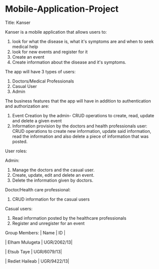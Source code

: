 # Mobile-Application-Project

Title: Kanser

Kanser is a mobile application that allows users to:
1. look for what the disease is, what it's symptoms are and when to seek medical help
2. look for new events and register for it
3. Create an event
4. Create information about the disease and it's symptoms.

The app will have 3 types of users:
1. Doctors/Medical Professionals
2. Casual User
3. Admin

The business features that the app will have in addition to authentication and authorization are:
1. Event Creation by the admin- CRUD operations to create, read, update and delete a given event
2. Information provision by the doctors and health professionals user: CRUD operations to create new information, update said information, read the information and also delete a piece of information that was posted. 


User roles:

Admin:
1. Manage the doctors and the casual user.
2. Create, update, edit and delete an event.
3. Delete the information given by doctors.

Doctor/Health care professional:
1. CRUD information for the casual users

Casual users:
1. Read information posted by the healthcare professionals
2. Register and unregister for an event

Group Members:
| Name                 | ID         |


| Elham Mulugeta       | UGR/2062/13|


| Etsub Taye           | UGR/6079/13|


| Rediet Haileab       | UGR/9422/13|
